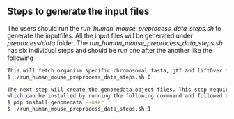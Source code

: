 ## Steps to generate the input files
The users should run the _run_human_mouse_preprocess_data_steps.sh_ to generate the inputfiles. All the input files will be generated under _preprocess/data_ folder. The _run_human_mouse_preprocess_data_steps.sh_ has six individual steps and should be run one after the another like the following 
```bash
This will fetch organism specific chromosomal fasta, gtf and liftOver files. 
$ ./run_human_mouse_preprocess_data_steps.sh 0

The next step will create the genomedata object files. This step requires genomedata package
which can be installed by running the following commnand and followed by the step 1 commnad.
$ pip install genomedata --user
$ ./run_human_mouse_preprocess_data_steps.sh 1


